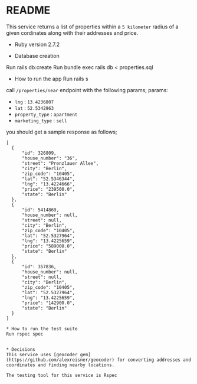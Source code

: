 # README

This service returns a list of properties within a `5 kilometer` radius of a given cordinates along with their addresses and price.

* Ruby version
2.7.2

* Database creation

Run rails db:create
Run bundle exec rails db < properties.sql

* How to run the app
Run rails s

call `/properties/near` endpoint with the following params;
params:
  - `lng` : `13.4236807`
  - `lat` : `52.5342963`
  - `property_type` : `apartment`
  - `marketing_type` : `sell`

you should get a sample response as follows;

```
[
  {
      "id": 326809,
      "house_number": "36",
      "street": "Prenzlauer Allee",
      "city": "Berlin",
      "zip_code": "10405",
      "lat": "52.5346344",
      "lng": "13.4224666",
      "price": "239500.0",
      "state": "Berlin"
  },
  {
      "id": 5414869,
      "house_number": null,
      "street": null,
      "city": "Berlin",
      "zip_code": "10405",
      "lat": "52.5327964",
      "lng": "13.4225659",
      "price": "589000.0",
      "state": "Berlin"
  },
  {
      "id": 357836,
      "house_number": null,
      "street": null,
      "city": "Berlin",
      "zip_code": "10405",
      "lat": "52.5327964",
      "lng": "13.4225659",
      "price": "142900.0",
      "state": "Berlin"
  }
]

* How to run the test suite
Run rspec spec


* Decisions
This service uses [geocoder gem](https://github.com/alexreisner/geocoder) for converting addresses and coordinates and finding nearby locations.

The testing tool for this service is Rspec


